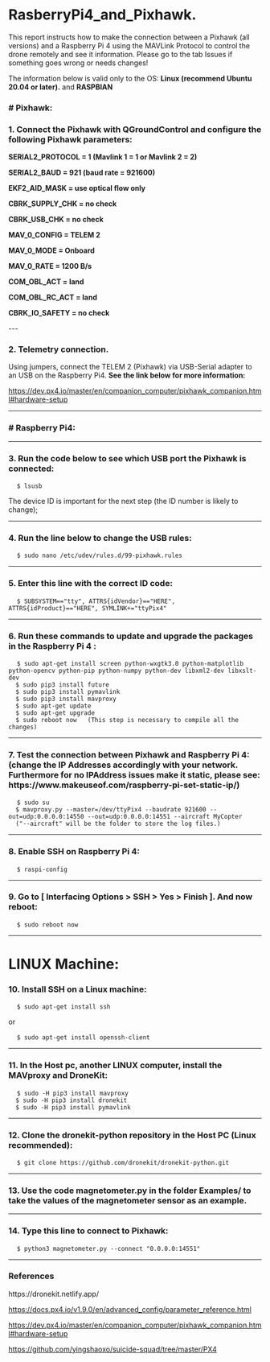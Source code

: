 <h1>
  RasberryPi4_and_Pixhawk.
</h1>
<p>
This report instructs how to make the connection between a Pixhawk (all versions) and a Raspberry Pi 4 using the MAVLink Protocol to control the drone remotely and see it information. Please go to the tab Issues if something goes wrong or needs changes!
  
The information below is valid only to the OS: **Linux (recommend Ubuntu 20.04 or later).** and **RASPBIAN**
</p>
<h3>
  # Pixhawk:
</h3>
<h3>
  1. Connect the Pixhawk with QGroundControl and configure the following Pixhawk parameters:
</h3>
<p>

**SERIAL2_PROTOCOL = 1 (Mavlink 1 = 1 or Mavlink 2 = 2)**

**SERIAL2_BAUD = 921 (baud rate = 921600)**

**EKF2_AID_MASK = use optical flow only**

**CBRK_SUPPLY_CHK = no check**

**CBRK_USB_CHK = no check**

**MAV_0_CONFIG = TELEM 2**

**MAV_0_MODE = Onboard**

**MAV_0_RATE = 1200 B/s**

**COM_OBL_ACT = land**

**COM_OBL_RC_ACT = land**

**CBRK_IO_SAFETY = no check**

</p>
---
<h3>
  2. Telemetry connection.
</h3>

Using jumpers, connect the TELEM 2 (Pixhawk) via USB-Serial adapter to an USB on the Raspberry Pi4.
**See the link below for more information:**

https://dev.px4.io/master/en/companion_computer/pixhawk_companion.html#hardware-setup

---
<h3>
 # Raspberry Pi4:
</h3>

---
<h3>
  3. Run the code below to see which USB port the Pixhawk is connected: 
</h3>

<pre>
  <code>$ lsusb
</code></pre>
<p>
  The device ID is important for the next step (the ID number is likely to change);
</p>

---
<h3>
  4. Run the line below to change the USB rules:
</h3>
<pre>
  <code>$ sudo nano /etc/udev/rules.d/99-pixhawk.rules
</code></pre>

---
<h3>
  5. Enter this line with the correct ID code:
</h3>

<pre>
  <code>$ SUBSYSTEM=="tty", ATTRS{idVendor}=="HERE", ATTRS{idProduct}=="HERE", SYMLINK+="ttyPix4"
</code></pre>

---
<h3>
  6. Run these commands to update and upgrade the packages in the Raspberry Pi 4 : 
</h3>
<pre>
  <code>$ sudo apt-get install screen python-wxgtk3.0 python-matplotlib python-opencv python-pip python-numpy python-dev libxml2-dev libxslt-dev
  $ sudo pip3 install future
  $ sudo pip3 install pymavlink
  $ sudo pip3 install mavproxy
  $ sudo apt-get update
  $ sudo apt-get upgrade
  $ sudo reboot now   (This step is necessary to compile all the changes)
</code></pre>

---
<h3>
  7. Test the connection between Pixhawk and Raspberry Pi 4:
  (change the IP Addresses accordingly with your network. Furthermore for no IPAddress issues make it static, please see: https://www.makeuseof.com/raspberry-pi-set-static-ip/)
</h3>
<pre>
  <code>$ sudo su
  $ mavproxy.py --master=/dev/ttyPix4 --baudrate 921600 --out=udp:0.0.0.0:14550 --out=udp:0.0.0.0:14551 --aircraft MyCopter
  ("--aircraft" will be the folder to store the log files.)
</code></pre>

---
<h3>
  8. Enable SSH on Raspberry Pi 4:
</h3>
  

<pre>
  <code>$ raspi-config
</code></pre>

---
<h3>
  9. Go to [ Interfacing Options > SSH > Yes > Finish ]. And now reboot:
</h3>

<pre>
  <code>$ sudo reboot now
</code></pre>

---
# LINUX Machine:
<h3>
  10. Install SSH on a Linux machine:
</h3>

<pre>
  <code>$ sudo apt-get install ssh
</code></pre>
or
<pre>
  <code>$ sudo apt-get install openssh-client
</code></pre>

---
<h3>
  11. In the Host pc, another LINUX computer, install the MAVproxy and DroneKit:
</h3>

<pre>
  <code>$ sudo -H pip3 install mavproxy
  $ sudo -H pip3 install dronekit
  $ sudo -H pip3 install pymavlink
</code></pre>

---
<h3>
  12. Clone the dronekit-python repository in the Host PC (Linux recommended): 
</h3>
<pre>
  <code>$ git clone https://github.com/dronekit/dronekit-python.git
</code></pre>

---
<h3>
  13. Use the code magnetometer.py in the folder Examples/ to take the values of the magnetometer sensor as an example.
</h3>

---
<h3>
  14. Type this line to connect to Pixhawk: 
</h3>
<pre>
  <code>$ python3 magnetometer.py --connect "0.0.0.0:14551"
</code></pre>

---
<h3>
References
</h3>
<p>
  https://dronekit.netlify.app/

  https://docs.px4.io/v1.9.0/en/advanced_config/parameter_reference.html
  
  https://dev.px4.io/master/en/companion_computer/pixhawk_companion.html#hardware-setup
  
  https://github.com/yingshaoxo/suicide-squad/tree/master/PX4
</p>
